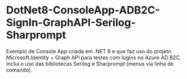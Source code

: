 # DotNet8-ConsoleApp-ADB2C-SignIn-GraphAPI-Serilog-Sharprompt

Exemplo de Console App criada em .NET 8 e que faz uso do projeto Microsoft.Identity + Graph API para testes com logins no Azure AD B2C. Inclui o uso das bibliotecas Serilog e Sharprompt (menus via linha de comando).
